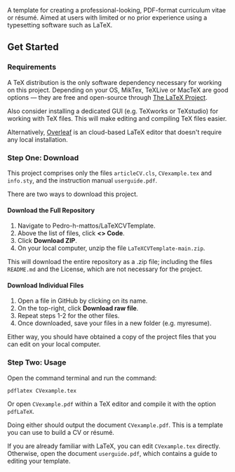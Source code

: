 A template for creating a professional-looking, PDF-format curriculum vitae or résumé. Aimed at users with limited or no prior experience using a typesetting software such as LaTeX.

## Get Started

### Requirements

A TeX distribution is the only software dependency necessary for working on this project. Depending on your OS, MikTex, TeXLive or MacTeX are good options &mdash; they are free and open-source through [The LaTeX Project](https://www.latex-project.org/get/).

Also consider installing a dedicated GUI (e.g. TeXworks or TeXstudio) for working with TeX files. This will make editing and compiling TeX files easier.

Alternatively, [Overleaf](https://www.overleaf.com/) is an cloud-based LaTeX editor that doesn't require any local installation.

### Step One: Download
This project comprises only the files `articleCV.cls`, `CVexample.tex` and `info.sty`, and the instruction manual `userguide.pdf`.

There are two ways to download this project.

#### Download the Full Repository
1. Navigate to Pedro-h-mattos/LaTeXCVTemplate.
2. Above the list of files, click **<> Code**.
3. Click **Download ZIP**.
4. On your local computer, unzip the file `LaTeXCVTemplate-main.zip`.

This will download the entire repository as a .zip file; including the files `README.md` and the License, which are not necessary for the project.

#### Download Individual Files
1. Open a file in GitHub by clicking on its name.
2. On the top-right, click **Download raw file**.
4. Repeat steps 1-2 for the other files.
3. Once downloaded, save your files in a new folder (e.g. myresume).

Either way, you should have obtained a copy of the project files that you can edit on your local computer. 

### Step Two: Usage 
Open the command terminal and run the command: 

```
pdflatex CVexample.tex
```

Or open `CVexample.pdf` within a TeX editor and compile it with the option `pdfLaTeX`.

Doing either should output the document `CVexample.pdf`. This is a template you can use to build a CV or résumé.

If you are already familiar with LaTeX, you can edit `CVexample.tex` directly. Otherwise, open the document `userguide.pdf`, which contains a guide to editing your template. 